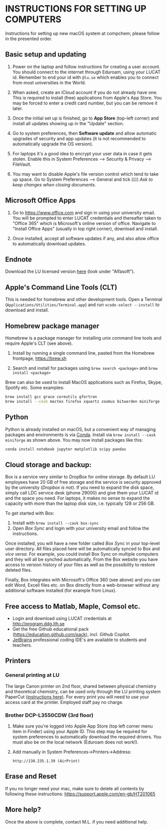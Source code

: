 # INSTRUCTIONS FOR SETTING UP COMPUTERS

Instructions for setting up new macOS system at compchem; please follow in the presented order.

## Basic setup and updating

1. Power on the laptop and follow instructions for creating a user account.
   You should connect to the internet through Eduroam, using your LUCAT id.
   Remember to end your id with `@lu.se` which enables you to connect from most universities in the World.

3. When asked, create an iCloud account if you do not already have one.
   This is required to install (free) applications from Apple's App Store.
   You may be forced to enter a credit card number, but you can be remove it later.

4. Once the initial set up is finished, go to **App Store** (top-left corner)
   and install all updates showing up in the "Update" section.

5. Go to system preferences, then **Software update** and allow automatic
   upgrades of security and app updates (it is not recommended to automatically upgrade the OS version).
   
6. For laptops it's a good idea to encrypt your user data in case it gets stolen. Enable this in System Preferences -->
   Security & Privacy --> FileVault.
   
7. You may want to disable Apple's file version control which tend to take up space.
   Go to System Preferences --> General and tick (☑) _Ask to keep changes when closing documents_.

## Microsoft Office Apps

1. Go to https://www.office.com and sign in using your university email.
   You will be prompted to enter LUCAT credentials and thereafter
   taken to "Office 365" which is Microsoft's online version of office.
   Navigate to "Install Office Apps" (usually in top right corner), download and install.

2. Once installed, accept all software updates if any, and also allow
   office to automatically download updates.

## Endnote

Download the LU licensed version [here](https://program.ldc.lu.se) (look under "Alfasoft").

## Apple's Command Line Tools (CLT)

This is needed for homebrew and other development tools. Open a Terminal (`Applications/Utilities/Terminal.app`) and run
`xcode-select --install` to download and install.

## Homebrew package manager

Homebrew is a package manager for installing unix command line tools and require Apple's CLT (see above).

1. Install by running a single command line, pasted from the Homebrew frontpage, https://brew.sh

2. Search and install for packages using `brew search <package>` and `brew install <package>`

Brew can also be used to install MacOS applications such as Firefox, Skype, Spotify etc.
Some examples:

~~~ bash
brew install gcc grace coreutils gfortran
brew install --cask mactex firefox xquartz zoomus bitwarden miniforge
~~~

## Python

Python is already installed on macOS, but a convenient way of managing packages and environments is via [Conda](https://github.com/conda-forge/miniforge).
Install via `brew install --cask miniforge` as shown above.
You may now install packages like this:

~~~ bash
conda install notebook jupyter matplotlib scipy pandas
~~~

## Cloud storage and backup:

Box is a service very similar to DropBox for online storage. By default LU employees have 20 GB of free storage and the service is security approved by the university (_Dropbox is not_). If you need to expand the disk space, simply call LDC service desk (phone 29000) and give them your LUCAT id and the space you need. For laptops, it makes no sense to expand the capacity with more than the laptop disk size, i.e. typically 128 or 256 GB.

To get started with Box:

1. Install with `brew install --cask box-sync`
2. Open _Box Sync_ and login with your university email and follow the instructions.

Once installed, you will have a new folder called _Box Sync_ in your top-level user directory. All files placed here will be automatically synced to Box and _vice versa_. For example, you could install Box Sync on multiple computers and they will all be synched automatically. From the Box website you have access to version history of your files as well as the possibility to restore deleted files.

Finally, Box integrates with Microsoft's Office 360 (see above) and you can edit Word, Excell files etc. on Box directly from a web-browser without any additional software installed (for example from Linux). 

## Free access to Matlab, Maple, Comsol etc.

- Login and download using LUCAT credentials at http://program.ddg.lth.se
- Get the free Github educational pack (https://education.github.com/pack), incl. Github Copilot.
- [JetBrains](https://www.jetbrains.com/education/) professional coding IDE's are available to students and teachers.

## Printers

### General printing at LU

The large Canon printer on 2nd floor, shared between physical chemistry and theoretical chemistry, can be used only through the LU printing system PaperCut [(instructions here)](http://www.print.lu.se/english/papercut/). For every print you will need to use your access card at the printer. Employed staff pay no charge.

### Brother DCP-L3550CDW (3rd floor)

1. Make sure you're logged into Apple App Store (top left corner menu item in Finder) using your Apple ID.
   This step may be required for system preferences to automatically download the required drivers. You must also
   be on the local network (Eduroam does not work!).

2. Add manually in System Preferences->Printers->Address:

       http://130.235.1.39 (AirPrint)

## Erase and Reset

If you no longer need your mac, make sure to delete all contents by following these instructions: https://support.apple.com/en-gb/HT201065


## More help?

Once the above is complete, contact M.L. if you need additional help.
